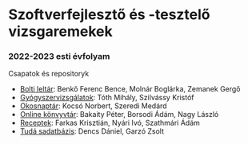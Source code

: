 # Szoftverfejlesztő és -tesztelő vizsgaremekek

### 2022-2023 esti évfolyam

Csapatok és repositoryk

- [Bolti leltár](https://github.com/2022e-vp-vizsgaremek/bolti-leltar): Benkő Ferenc Bence, Molnár Boglárka, Zemanek Gergő
- [Gyógyszervizsgálatok](https://github.com/2022e-vp-vizsgaremek/gyogyszervizsgalatok): Tóth Mihály, Szilvássy Kristóf
- [Okosnaptár](https://github.com/2022e-vp-vizsgaremek/okosnaptar): Kocsó Norbert, Szeredi Medárd
- [Online könvyvtár](https://github.com/2022e-vp-vizsgaremek/online-konyvtar): Bakaity Péter, Borsodi Ádám, Nagy László
- [Receptek](https://github.com/2022e-vp-vizsgaremek/receptek): Farkas Krisztián, Nyári Ivó, Szathmári Ádám
- [Tudá sadatbázis](https://github.com/2022e-vp-vizsgaremek/tudas-adatbazis): Dencs Dániel, Garzó Zsolt 
